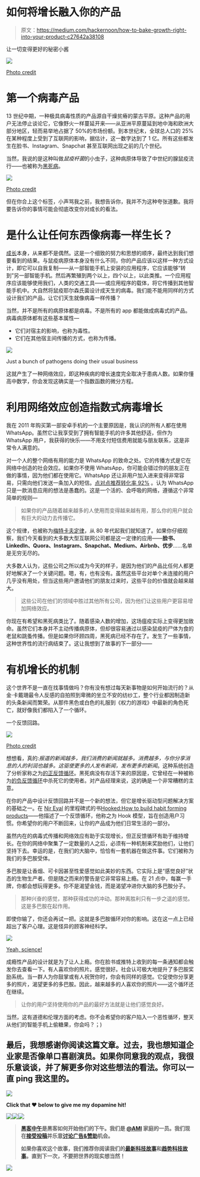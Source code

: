 # 如何将增长融入你的产品

> 原文：<https://medium.com/hackernoon/how-to-bake-growth-right-into-your-product-c27642a38108>

让一切变得更好的秘密小酱

![](img/f3786b41fccfbfc7d1e14eb468bfbc4d.png)

[Photo credit](https://kinarino.jp/cat4-%E3%82%B0%E3%83%AB%E3%83%A1/15049-%E3%81%B5%E3%82%93%E3%82%8F%E3%82%8A%E3%81%97%E3%81%A3%E3%81%A8%E3%82%8A%E2%99%AA%E8%BA%AB%E4%BD%93%E3%81%AB%E5%84%AA%E3%81%97%E3%81%84%EF%BC%86%E3%83%98%E3%83%AB%E3%82%B7%E3%83%BC%E3%81%AA%E3%80%8C%E3%83%9E%E3%83%95%E3%82%A3%E3%83%B3%E3%80%8D%E3%81%AE%E4%BD%9C%E3%82%8A%E6%96%B9)

# 第一个病毒产品

13 世纪中期，一种极具病毒性质的产品源自干燥贫瘠的蒙古平原。这种产品的用户无法停止谈论它，它像野火一样蔓延开来——从亚洲平原蔓延到地中海和欧洲大部分地区，轻而易举地占据了 50%的市场份额。到本世纪末，全球总人口的 25%在某种程度上受到了互联网的影响，据估计，这一数字达到了 1 亿。所有这些都发生在脸书、Instagram、Snapchat 甚至互联网出现之前的几个世纪。

当然，我说的是这种叫做*鼠疫杆菌*的小虫子，这种病原体导致了中世纪的腺鼠疫流行——也被称为[黑死病](https://en.wikipedia.org/wiki/Black_Death)。

![](img/49d289d47864b0c63f0baa5b80ec80a1.png)

[Photo credit](https://themedievalera.wikispaces.com/The+Black+Death+-+Social+Effects)

但在你合上这个标签，小声骂我之前，我想告诉你，我并不为这种夸张道歉。我将要告诉你的事情可能会彻底改变你对成长的看法。

# 是什么让任何东西像病毒一样生长？

[成长](https://hackernoon.com/tagged/growth)本身，从来都不是偶然。这是一个细致的努力和思想的顺序，最终达到我们想要看到的结果。与鼠疫病原体本身没有什么不同，你的产品应该以这样一种方式设计，即它可以自我复制——从一部智能手机上安装的应用程序，它应该能够“转到”另一部智能手机。然后再繁殖到两个以上，四个以上，以此类推。一个应用程序应该能够使用我们，人类的交通工具——或应用程序的载体，将它传播到其他智能手机中。大自然将鼠疫耶尔森氏菌设计成天生的病毒。我们能不能用同样的方式设计我们的产品，让它们天生就像病毒一样传播？

当然，并不是所有的病原体都是病毒。不是所有的 app 都能做成病毒式的产品。病毒病原体都有这些基本属性—

*   它们对宿主的影响，也称为毒性。
*   它们在其他宿主间传播的方式，也称为传播。

![](img/75540e4508f7946af5b2fbecdc8eeae7.png)

Just a bunch of pathogens doing their usual business

这就产生了一种网络效应，即这种疾病的增长速度完全取决于患病人数。如果你懂高中数学，你会发现这确实是一个指数函数的微分方程。

# 利用网络效应创造指数式病毒增长

我在 2011 年购买第一部安卓手机的一个主要原因是，我认识的所有人都在使用 WhatsApp。虽然它让我享受到了拥有智能手机的许多其他舒适，但作为 WhatsApp 用户，我获得的快乐——不用支付短信费用就能与朋友联系，这是非常令人满意的。

对一个人的整个网络有用的能力是 WhatsApp 的致命之处。它的传播方式是它在网络中创造的社会效应。如果你不使用 WhatsApp，你可能会错过你的朋友正在做的事情，因为他们都在使用它。WhatsApp 还让非用户加入进来变得非常容易，只需向他们发送一条加入的短信。[点对点推荐转化率 92%](https://www.linkedin.com/pulse/who-do-you-trust-92-consumers-peer-recommendations-over-joey-little) 。认为 WhatsApp 只是一款消息应用的想法是愚蠢的。这是一个活的、会呼吸的网络，遵循这个非常简单的规则—

> 如果你的产品随着越来越多的人使用而变得越来越有用，那么你的用户就会有巨大的动力去传播它。

这个规律，也被称为[梅特卡夫定律](https://en.wikipedia.org/wiki/Metcalfe%27s_law)，从 80 年代起我们就知道了。如果你仔细观察，我们今天看到的大多数大型互联网公司都是这一定律的应用——**脸书、LinkedIn、Quora、Instagram、Snapchat、Medium、Airbnb、优步**……名单是无穷无尽的。

大多数人认为，这些公司之所以成为今天的样子，是因为他们的产品比任何人都更好地解决了一个关键问题。嗯，有，也有没有。虽然这些平台对单个未连接的用户几乎没有用处，但当这些用户邀请他们的朋友过来时，这些平台的价值就会越来越大。

> 这些公司在他们的领域中胜过其他所有公司，因为他们让这些用户更容易增加网络效应。

你现在有希望和黑死病类比了。随着感染人数的增加，这场瘟疫实际上变得更加致命。虽然它们本身并不主动传播病原体，但却很容易通过以感染鼠疫的尸体为食的老鼠和跳蚤传播。但是如果你环顾四周，黑死病已经不存在了。发生了一些事情，这种世界性的流行病结束了。这让我想到了故事的下一部分——

# 有机增长的机制

这个世界不是一直在找事情做吗？你有没有想过每天新事物是如何开始流行的？从金·卡戴珊最令人反感的自拍照到卑微的坐立不安的纺纱工，整个行业都因制造新的头条新闻而繁荣。从那件黑色或白色的礼服到《权力的游戏》中最新的角色死亡，就好像我们都陷入了一个循环。

一个反馈回路。

![](img/4fd472634f3ea82a33ff8c2a38970615.png)

[Photo credit](http://www.gosmartwork.be/from-start-up-to-scale-up-the-3-biggest-mistakes/)

想想看，真的:*报道的新闻越多，我们消费的新闻就越多。消费越多，与你分享消息的人的利润也越多。这驱使更多的人发布新闻，发布更多的新闻*。这种系统创造了分析家称之为[的正反馈循环](https://en.wikipedia.org/wiki/Positive_feedback)。黑死病没有存活下来的原因是，它曾经在一种被称为[的负反馈循环](https://en.wikipedia.org/wiki/Negative_feedback)中杀死它的使用者。对产品经理来说，这的确是一个非常糟糕的主意。

在你的产品中设计反馈回路并不是一个新的想法，但它是增长驱动型问题解决方案的基础之一。在 [Nir Eyal](https://www.linkedin.com/in/nireyal/) 的里程碑式的书[Hooked:How to build habit forming products](https://www.amazon.in/Hooked-How-Build-Habit-Forming-Products-ebook/dp/B00NW01MKM?_encoding=UTF8&btkr=1&portal-device-attributes=desktop&ref_=dp-kindle-redirect)——他描述了一个反馈循环，他称之为 Hook 模型，旨在创造用户习惯。你希望你的用户不断回来，让你的产品成为他们日常生活的一部分。

虽然内在的病毒式传播和网络效应有助于实现增长，但正反馈循环有助于维持增长。在你的网络中聚集了一定数量的人之后，必须有一种机制来奖励他们，让他们坚持下去。幸运的是，在我们的大脑中，恰恰有一套机器在做这件事。它们被称为我们的多巴胺受体。

多巴胺是让香烟、可卡因甚至性爱感觉如此美妙的东西。它实际上是“感觉良好”状态的生物生产者。但是随之而来的警告是它非常容易上瘾。在 21 点中，每赢一手牌，你都会想玩得更多。你不是渴望金钱，而是渴望冲进你大脑的多巴胺分子。

> 那种兴奋的感觉，那种获得成功的冲动。那种离胜利只有一步之遥的感觉。这是多巴胺在起作用。

即使你输了，你还会再试一把。这就是多巴胺循环对你的影响。这在这一点上已经超出了客户心理。这是怪异的顾客神经科学。

![](img/29391c706ed2cf9a066598d146dd9fe3.png)

[Yeah, science!](https://rewatchbreakingbad.wordpress.com/category/season-one/)

成瘾性产品的设计就是为了让人上瘾。你在脸书或推特上收到的每一条通知都会触发你去查看一下。有人喜欢你的照片。感觉很好。社会认可极大地提升了多巴胺奖励系统。当一群人为你鼓掌或有人祝贺你时，你会有同样的感觉。它促使你分享更多的照片，渴望更多的多巴胺。因此，越来越多的人喜欢你的照片——这个循环还在继续。

> 让你的用户坚持使用你的产品的最好方法就是让他们感觉良好。

当然，这有道德和伦理方面的考虑。你不会希望你的客户陷入一个恶性循环，整天从他们的智能手机上偷糖果，你会吗？；)

## 最后，我想感谢你阅读这篇文章。过去，我也想知道企业家是否像单口喜剧演员。如果你同意我的观点，我很乐意谈谈，并了解更多你对这些想法的看法。你可以一直 ping 我这里的[](https://twitter.com/braveproductguy)**。**

**![](img/9be788c6c2620a6f8af98543b867b658.png)**

**Click that ❤ below to give me my dopamine hit!**

**[![](img/50ef4044ecd4e250b5d50f368b775d38.png)](http://bit.ly/HackernoonFB)****[![](img/979d9a46439d5aebbdcdca574e21dc81.png)](https://goo.gl/k7XYbx)****[![](img/2930ba6bd2c12218fdbbf7e02c8746ff.png)](https://goo.gl/4ofytp)**

> **[黑客中午](http://bit.ly/Hackernoon)是黑客如何开始他们的下午。我们是 [@AMI](http://bit.ly/atAMIatAMI) 家庭的一员。我们现在[接受投稿](http://bit.ly/hackernoonsubmission)并乐意[讨论广告&赞助](mailto:partners@amipublications.com)机会。**
> 
> **如果你喜欢这个故事，我们推荐你阅读我们的[最新科技故事](http://bit.ly/hackernoonlatestt)和[趋势科技故事](https://hackernoon.com/trending)。直到下一次，不要把世界的现实想当然！**

**![](img/be0ca55ba73a573dce11effb2ee80d56.png)**